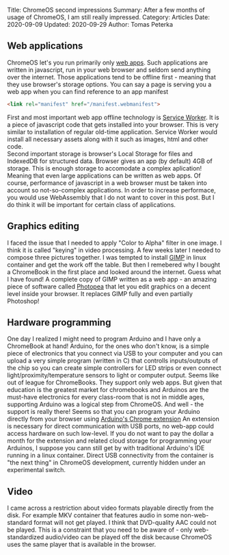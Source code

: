 Title: ChromeOS second impressions
Summary: After a few months of usage of ChromeOS, I am still really impressed.
Category: Articles
Date: 2020-09-09
Updated: 2020-09-29
Author: Tomas Peterka

## Web applications

ChromeOS let's you run primarily only [web apps](https://developer.mozilla.org/en-US/docs/Web/Progressive_web_apps). Such applications 
are written in javascript, run in your web browser and seldom send anything over the internet. Those applications tend to be offline 
first - meaning that they use browser's storage options. You can say a page is serving you a web app when you can find reference to an app manifest
```html
<link rel="manifest" href="/manifest.webmanifest">
```
First and most important web app offline technology is [Service Worker](https://developer.mozilla.org/en-US/docs/Web/API/Service_Worker_API).
It is a piece of javascript code that gets installed into your browser. This is very similar to installation of regular old-time application.
Service Worker would install all necessary assets along with it such as images, html and other code.  
Second important storage is browser's Local Storage for files and IndexedDB for structured data. Browser gives an app (by default) 4GB of storage.
This is enough storage to accomodate a complex aplication! Meaning that even large applications can be written as web apps. Of course, performance
of javascript in a web browser must be taken into account so not-so-complex applications. In order to increase performace, you would use WebAssembly
that I do not want to cover in this post. But I do think it will be important for certain class of applications.

## Graphics editing

I faced the issue that I needed to apply "Color to Alpha" filter in one image. I think it is called "keying" in video processing. A few weeks later
I needed to compose three pictures together. I was tempted to install [GIMP](https://gimp.org/) in linux container and get the work off the table.
But then I remebered why I bought a ChromeBook in the first place and looked around the internet. Guess what I have found! A complete copy of GIMP
written as a web app - an amazing piece of software called [Photopea](https://photopea.com/) that let you edit graphics on a decent level inside your
browser. It replaces GIMP fully and even partially Photoshop!

## Hardware programming

One day I realized I might need to program Arduino and I have only a ChromeBook at hand! Arduino, for the ones who don't know, is a simple piece of
electronics that you connect via USB to your computer and you can upload a very simple program (written in C) that controlls inputs/outputs of the
chip so you can create simple controllers for LED strips or even connect light/proximity/temperature sensors to light or computer output. Seems like
out of league for ChromeBooks. They support only web apps. But given that education is the greatest market for chromebooks and Arduinos are the must-have
electronics for every class-room that is not in middle ages, supporting Arduino was a logical step from ChromeOS. And well - the support is really there!
Seems so that you can program your Arduino directly from your browser using [Arduino's Chrome extension](https://chrome.google.com/webstore/detail/arduino-create/dcgicpihgkmccjigalccipmjlnjopdfe)
An extension is necessary for direct communication with USB ports, no web-app could access hardware on such low-level. If you do not want to pay the dollar
a month for the extension and related cloud storage for programming your Arduinos, I suppose you cann still get by with traditional Arduino's IDE running 
in a linux container. Direct USB connectivity from the container is "the next thing" in ChromeOS development, currently hidden under an experimental switch.

## Video

I came across a restriction about video formats playable directly from the disk. For example MKV container that features audio in some non-web-standard
format will not get played. I think that DVD-quality AAC could not be played. This is a constraint that you need to be aware of - only web-standardized
audio/video can be played off the disk because ChromeOS uses the same player that is available in the browser.